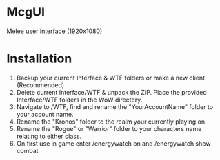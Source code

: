# McgUI
Melee user interface (1920x1080)

# Installation
1. Backup your current Interface & WTF folders or make a new client (Recommended)
2. Delete current Interface/WTF & unpack the ZIP. Place the provided Interface/WTF folders in the WoW directory.
3. Navigate to /WTF, find and rename the "YourAccountName" folder to your account name.
4. Rename the "Kronos" folder to the realm your currently playing on.
5. Rename the "Rogue" or "Warrior" folder to your characters name relating to either class.
6. On first use in game enter /energywatch on and /energywatch show combat
